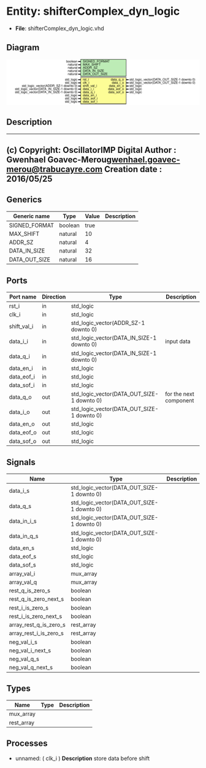 # Entity: shifterComplex_dyn_logic

- **File**: shifterComplex_dyn_logic.vhd
## Diagram

![Diagram](shifterComplex_dyn_logic.svg "Diagram")
## Description

-------------------------------------------------------------------------
 (c) Copyright: OscillatorIMP Digital
 Author : Gwenhael Goavec-Merou<gwenhael.goavec-merou@trabucayre.com>
 Creation date : 2016/05/25
-------------------------------------------------------------------------
## Generics

| Generic name  | Type    | Value | Description |
| ------------- | ------- | ----- | ----------- |
| SIGNED_FORMAT | boolean | true  |             |
| MAX_SHIFT     | natural | 10    |             |
| ADDR_SZ       | natural | 4     |             |
| DATA_IN_SIZE  | natural | 32    |             |
| DATA_OUT_SIZE | natural | 16    |             |
## Ports

| Port name   | Direction | Type                                       | Description            |
| ----------- | --------- | ------------------------------------------ | ---------------------- |
| rst_i       | in        | std_logic                                  |                        |
| clk_i       | in        | std_logic                                  |                        |
| shift_val_i | in        | std_logic_vector(ADDR_SZ-1 downto 0)       |                        |
| data_i_i    | in        | std_logic_vector(DATA_IN_SIZE-1 downto 0)  | input data             |
| data_q_i    | in        | std_logic_vector(DATA_IN_SIZE-1 downto 0)  |                        |
| data_en_i   | in        | std_logic                                  |                        |
| data_eof_i  | in        | std_logic                                  |                        |
| data_sof_i  | in        | std_logic                                  |                        |
| data_q_o    | out       | std_logic_vector(DATA_OUT_SIZE-1 downto 0) | for the next component |
| data_i_o    | out       | std_logic_vector(DATA_OUT_SIZE-1 downto 0) |                        |
| data_en_o   | out       | std_logic                                  |                        |
| data_eof_o  | out       | std_logic                                  |                        |
| data_sof_o  | out       | std_logic                                  |                        |
## Signals

| Name                   | Type                                       | Description |
| ---------------------- | ------------------------------------------ | ----------- |
| data_i_s               | std_logic_vector(DATA_OUT_SIZE-1 downto 0) |             |
|  data_q_s              | std_logic_vector(DATA_OUT_SIZE-1 downto 0) |             |
| data_in_i_s            | std_logic_vector(DATA_OUT_SIZE-1 downto 0) |             |
|  data_in_q_s           | std_logic_vector(DATA_OUT_SIZE-1 downto 0) |             |
| data_en_s              | std_logic                                  |             |
| data_eof_s             | std_logic                                  |             |
| data_sof_s             | std_logic                                  |             |
| array_val_i            | mux_array                                  |             |
| array_val_q            | mux_array                                  |             |
| rest_q_is_zero_s       | boolean                                    |             |
| rest_q_is_zero_next_s  | boolean                                    |             |
| rest_i_is_zero_s       | boolean                                    |             |
| rest_i_is_zero_next_s  | boolean                                    |             |
| array_rest_q_is_zero_s | rest_array                                 |             |
| array_rest_i_is_zero_s | rest_array                                 |             |
| neg_val_i_s            | boolean                                    |             |
|  neg_val_i_next_s      | boolean                                    |             |
| neg_val_q_s            | boolean                                    |             |
|  neg_val_q_next_s      | boolean                                    |             |
## Types

| Name       | Type | Description |
| ---------- | ---- | ----------- |
| mux_array  |      |             |
| rest_array |      |             |
## Processes
- unnamed: ( clk_i )
**Description**
 store data before shift 
